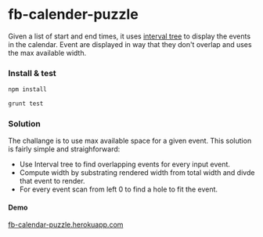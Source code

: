 # fb-calender-puzzle
Given a list of start and end times, it uses [interval tree](http://en.wikipedia.org/wiki/Interval_tree) to display the events in the calendar. Event are displayed in way that they don't overlap and uses the max available width.

### Install & test
```js
npm install
```

```js
grunt test 
```
### Solution
The challange is to use max available space for a given event. This solution is fairly simple and straighforward:

- Use Interval tree to find overlapping events for every input event.
- Compute width by substrating rendered width from total width and divde that event to render.
- For every event scan from left 0 to find a hole to fit the event.

#### Demo

[fb-calendar-puzzle.herokuapp.com](http://fb-calendar-puzzle.herokuapp.com)

